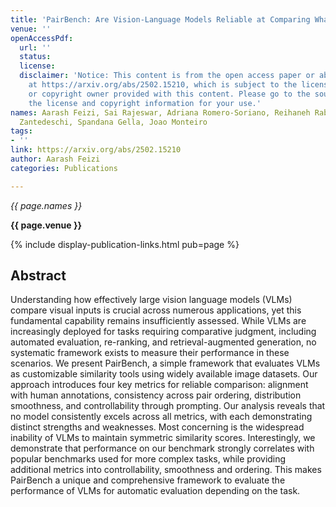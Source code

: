 ```yaml
---
title: 'PairBench: Are Vision-Language Models Reliable at Comparing What They See?'
venue: ''
openAccessPdf:
  url: ''
  status:
  license:
  disclaimer: 'Notice: This content is from the open access paper or abstract available
    at https://arxiv.org/abs/2502.15210, which is subject to the license by the author
    or copyright owner provided with this content. Please go to the source to verify
    the license and copyright information for your use.'
names: Aarash Feizi, Sai Rajeswar, Adriana Romero-Soriano, Reihaneh Rabbany, Valentina
  Zantedeschi, Spandana Gella, Joao Monteiro
tags:
- ''
link: https://arxiv.org/abs/2502.15210
author: Aarash Feizi
categories: Publications

---
```


*{{ page.names }}*

**{{ page.venue }}**

{% include display-publication-links.html pub=page %}

## Abstract

Understanding how effectively large vision language models (VLMs) compare visual inputs is crucial across numerous applications, yet this fundamental capability remains insufficiently assessed. While VLMs are increasingly deployed for tasks requiring comparative judgment, including automated evaluation, re-ranking, and retrieval-augmented generation, no systematic framework exists to measure their performance in these scenarios. We present PairBench, a simple framework that evaluates VLMs as customizable similarity tools using widely available image datasets. Our approach introduces four key metrics for reliable comparison: alignment with human annotations, consistency across pair ordering, distribution smoothness, and controllability through prompting. Our analysis reveals that no model consistently excels across all metrics, with each demonstrating distinct strengths and weaknesses. Most concerning is the widespread inability of VLMs to maintain symmetric similarity scores. Interestingly, we demonstrate that performance on our benchmark strongly correlates with popular benchmarks used for more complex tasks, while providing additional metrics into controllability, smoothness and ordering. This makes PairBench a unique and comprehensive framework to evaluate the performance of VLMs for automatic evaluation depending on the task.